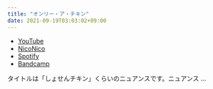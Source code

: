 ```yaml
---
title: "オンリー・ア・チキン"
date: 2021-09-19T03:03:02+09:00
---
```


- [YouTube](https://www.youtube.com/watch?aVLq5rQxNbg)
- [NicoNico](https://nico.ms/sm39355159)
- [Spotify](https://open.spotify.com/track/4gkRYdYyCrfn5hNVtLuAnW)
- [Bandcamp](https://mikirihasshap.bandcamp.com/track/--195)

タイトルは「しょせんチキン」くらいのニュアンスです。ニュアンス ...